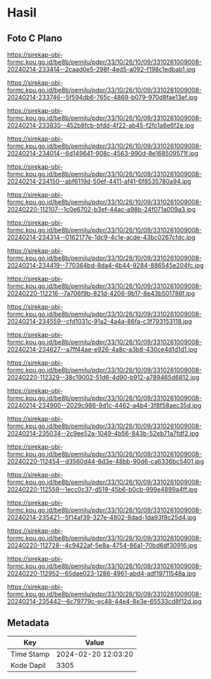 # Hasil

## Foto C Plano

https://sirekap-obj-formc.kpu.go.id/be8b/pemilu/pdpr/33/10/26/10/09/3310261009008-20240214-233414--2caad0e5-298f-4ed5-a092-f198c1edbab1.jpg

https://sirekap-obj-formc.kpu.go.id/be8b/pemilu/pdpr/33/10/26/10/09/3310261009008-20240214-233746--5f594db6-765c-4869-b079-970d8fae13ef.jpg

https://sirekap-obj-formc.kpu.go.id/be8b/pemilu/pdpr/33/10/26/10/09/3310261009008-20240214-233835--452b8fcb-bfdd-4f22-ab45-f2fc1a8e6f2e.jpg

https://sirekap-obj-formc.kpu.go.id/be8b/pemilu/pdpr/33/10/26/10/09/3310261009008-20240214-234014--6d149641-908c-4563-990d-8e168509571f.jpg

https://sirekap-obj-formc.kpu.go.id/be8b/pemilu/pdpr/33/10/26/10/09/3310261009008-20240214-234150--abf6119d-50ef-4411-af41-6f8535780a94.jpg

https://sirekap-obj-formc.kpu.go.id/be8b/pemilu/pdpr/33/10/26/10/09/3310261009008-20240220-112107--1c0e6702-b3ef-44ac-a98b-24f071a009a3.jpg

https://sirekap-obj-formc.kpu.go.id/be8b/pemilu/pdpr/33/10/26/10/09/3310261009008-20240214-234314--0162177e-1dc9-4c1e-acde-43bc0267cfdc.jpg

https://sirekap-obj-formc.kpu.go.id/be8b/pemilu/pdpr/33/10/26/10/09/3310261009008-20240214-234419--770364bd-8da4-4b44-9284-886545e204fc.jpg

https://sirekap-obj-formc.kpu.go.id/be8b/pemilu/pdpr/33/10/26/10/09/3310261009008-20240220-112216--7a706f9b-821d-4206-9b17-8e43b501786f.jpg

https://sirekap-obj-formc.kpu.go.id/be8b/pemilu/pdpr/33/10/26/10/09/3310261009008-20240214-234559--cfd1031c-91a2-4a4a-86fa-c3f793153118.jpg

https://sirekap-obj-formc.kpu.go.id/be8b/pemilu/pdpr/33/10/26/10/09/3310261009008-20240214-234627--a7ff44ae-e926-4a8c-a3b8-430ce4d1d1d1.jpg

https://sirekap-obj-formc.kpu.go.id/be8b/pemilu/pdpr/33/10/26/10/09/3310261009008-20240220-112329--38c19002-51d6-4d90-b912-a789465d6812.jpg

https://sirekap-obj-formc.kpu.go.id/be8b/pemilu/pdpr/33/10/26/10/09/3310261009008-20240214-234900--2029c986-9d1c-4462-a4b4-3f8f58aec35d.jpg

https://sirekap-obj-formc.kpu.go.id/be8b/pemilu/pdpr/33/10/26/10/09/3310261009008-20240214-235034--2c9ee52a-1049-4b56-843b-52eb71a7fdf2.jpg

https://sirekap-obj-formc.kpu.go.id/be8b/pemilu/pdpr/33/10/26/10/09/3310261009008-20240220-112454--d3560d44-6d3e-48bb-90d6-ca6336bc5401.jpg

https://sirekap-obj-formc.kpu.go.id/be8b/pemilu/pdpr/33/10/26/10/09/3310261009008-20240220-112559--1ecc0c37-d519-45b6-b0cb-999e4899a4ff.jpg

https://sirekap-obj-formc.kpu.go.id/be8b/pemilu/pdpr/33/10/26/10/09/3310261009008-20240214-235421--5f14af39-327e-4802-8dad-1da93f8c25d4.jpg

https://sirekap-obj-formc.kpu.go.id/be8b/pemilu/pdpr/33/10/26/10/09/3310261009008-20240220-112728--4c9422af-5e8a-4754-86a1-70bd6df30916.jpg

https://sirekap-obj-formc.kpu.go.id/be8b/pemilu/pdpr/33/10/26/10/09/3310261009008-20240220-112952--65dae023-1286-4961-abd4-adf19711548a.jpg

https://sirekap-obj-formc.kpu.go.id/be8b/pemilu/pdpr/33/10/26/10/09/3310261009008-20240214-235442--6c79779c-ec48-44e4-8e3e-65533cd8f12d.jpg


## Metadata

| Key        | Value               |
| ---------- | ------------------- |
| Time Stamp | 2024-02-20 12:03:20 |
| Kode Dapil | 3305                |



